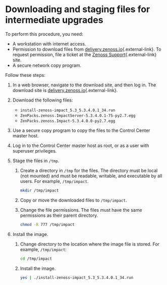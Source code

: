 # Downloading and staging files for intermediate upgrades

To perform this procedure, you need:

-   A workstation with internet access.
-   Permission to download files from
    [delivery.zenoss.io](https://delivery.zenoss.io){.external-link}.
    To request permission, file a ticket at the [Zenoss Support](https://support.zenoss.com/){.external-link} site.
-   A secure network copy program.

Follow these steps:

1.  In a web browser, navigate to the download site, and then log in.
    The download site is
    [delivery.zenoss.io](https://delivery.zenoss.io){.external-link}.

2.  Download the following files:
    -   `install-zenoss-impact_5.3_5.3.4.0.1_34.run`
    -   `ZenPacks.zenoss.ImpactServer-5.3.4.0.1-75-py2.7.egg`
    -   `ZenPacks.zenoss.Impact-5.3.4.0.0-py2.7.egg`

3.  Use a secure copy program to copy the files to the Control
    Center master host.

4.  Log in to the Control Center master host as root, or as a user with
    superuser privileges.

5.  Stage the files in `/tmp`.
    1.  Create a directory in `/tmp` for the files.
        The directory must be local (not mounted) and must be readable,
        writable, and executable by all users. For example,
        `/tmp/impact`.

        ```sh
        mkdir /tmp/impact
        ```

    2.  Copy or move the downloaded files to `/tmp/impact`.

    3.  Change the file permissions.
        The files must have the same permissions as their parent
        directory.

        ```sh
        chmod -R 777 /tmp/impact
        ```

6.  Install the image.

    1.  Change directory to the location where the image file is
        stored.
        For example, `/tmp/impact`:

        ```sh
        cd /tmp/impact
        ```

    2.  Install the image.

        ```sh
        yes | ./install-zenoss-impact_5.3_5.3.4.0.1_34.run
        ```


